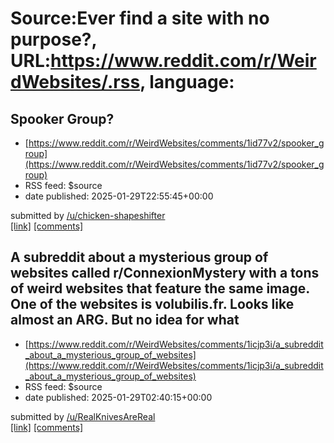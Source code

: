 # Source:Ever find a site with no purpose?, URL:https://www.reddit.com/r/WeirdWebsites/.rss, language:

## Spooker Group?
 - [https://www.reddit.com/r/WeirdWebsites/comments/1id77v2/spooker_group](https://www.reddit.com/r/WeirdWebsites/comments/1id77v2/spooker_group)
 - RSS feed: $source
 - date published: 2025-01-29T22:55:45+00:00

&#32; submitted by &#32; <a href="https://www.reddit.com/user/chicken-shapeshifter"> /u/chicken-shapeshifter </a> <br/> <span><a href="https://spooker.group/">[link]</a></span> &#32; <span><a href="https://www.reddit.com/r/WeirdWebsites/comments/1id77v2/spooker_group/">[comments]</a></span>

## A subreddit about a mysterious group of websites called r/ConnexionMystery with a tons of weird websites that feature the same image. One of the websites is volubilis.fr. Looks like almost an ARG. But no idea for what
 - [https://www.reddit.com/r/WeirdWebsites/comments/1icjp3i/a_subreddit_about_a_mysterious_group_of_websites](https://www.reddit.com/r/WeirdWebsites/comments/1icjp3i/a_subreddit_about_a_mysterious_group_of_websites)
 - RSS feed: $source
 - date published: 2025-01-29T02:40:15+00:00

&#32; submitted by &#32; <a href="https://www.reddit.com/user/RealKnivesAreReal"> /u/RealKnivesAreReal </a> <br/> <span><a href="https://www.reddit.com/r/ConnexionMystery/">[link]</a></span> &#32; <span><a href="https://www.reddit.com/r/WeirdWebsites/comments/1icjp3i/a_subreddit_about_a_mysterious_group_of_websites/">[comments]</a></span>

